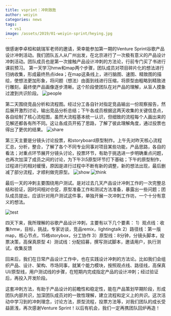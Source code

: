 ```yaml
---
title: vsprint：冲刺致胜
author: weiyin
categories: news
tags:
  - vs1
image: /assets/2019/01-weiyin-sprint/heying.jpg
---
```

很感谢李卓桓和姚瑞军老师的邀请，荣幸能参加第一期的Venture Sprint谷歌产品设计冲刺活动。我们团队五人从广州出发，在北京进行了一次极有意义的产品设计冲刺活动。团队成员也是第一次接触产品设计冲刺的方法论，行前专门买了书进行课前预习。
第一天学习hmw和map两个步骤，团队成员对项目碎片化的想法进行归纳收集，形成最终热点idea；在map这条线上，进行脑图、速图、精致图的描绘，使想法更加形象，将问题（想法）由面到线进行压缩，将原型由粗略到精致进行雕刻，最终使产品画像逐步清晰。这个阶段使团队在对产品的理解，从盲人摸象过渡到共识阶段。
![people](/assets/2019/01-weiyin-sprint/1-people.jpg)

第二天围绕竞品分析和流程图。经过分工各自针对指定竞品输出一份观察报告，然后展开激烈讨论，输出竞品分析总结；下午各成员根据这两天收集的关键信息点，各自绘制了核心流程图，虽然大流程基本统一认识，但细致的流程每个人画出来的见解还都各有所不同。这让各成员开拓了思路，了解了彼此理解角度，通过投票也得出了更优的结果。
![share](/assets/01-weiyin-sprint/2-share.jpg)

第三天主要是分镜头讨论投票，和storyboard原型制作。上午先对昨天核心流程汇总，分析，整合，了解了各个不同专业同事对项目某些功能，产品思路，各自的看法；对重点环节展开分镜头讨论，投票环节，有助于挑选进一步明确重点问题，也再次加深了成员之间的讨论，为下午3\5原型环节打下基础；下午的原型制作，过程进行的相对缓慢，原因是进行过程中不断有新的调整，新的想法出现，最后删减了部分流程，才顺利做完原型。
![show](/assets/2019/01-weiyin-sprint/3-show.jpg)
![think](/assets/2019/01-weiyin-sprint/4-think.jpg)

最后一天的冲刺主要围绕用户测试。是对过去几天产品设计冲刺工作的一次完整总结和验证，因时间相对仓促，原型准备工作和测试方法准备，暴露出一些问题；团队成员提出，应该针对用户测试这件事，单独开展一次冲刺工作坊，一个十分有意义的想法。

![test](/assets/2019/01-weiyin-sprint/5-test.jpg)

四天下来，我所理解的谷歌产品设计冲刺，主要有以下几个要素：
1）观点线：收集hmw，目标，挑战，专家访谈，竞品remix，lightingtalk
2）路径线：第一版map，核心节点，15格storybox，分工协作
3）原型线：8分钟，分镜头脚本，投票决策，高保真原型
4）测试线：分配招募，撰写测试脚本，邀请用户，执行测试，收集反馈

回来后，我们在日常产品设计工作中，也在实践设计冲刺的方法论。比如我们会组织产品、设计、架构、市场同事，就某个能力模块，按照观点线、路径线，高保真UI/原型线，用户测试线的步骤，在短期内完成指定产品的设计冲刺；经过验证后，再投入开发阶段。

这套冲刺方法，有助于产品设计的前瞻性和稳定性，能在产品策划早期阶段，形成团队内部共识，加深团队成员对的一致性理解，建立流程和定义上的共识。这次活动中学习到的冲刺理念，讨论方法，原型流程，投票方法等，对我们团队的成长受益匪浅，再次感谢Venture Sprint！以后有机会，我们一定再携团队回炉再造！
